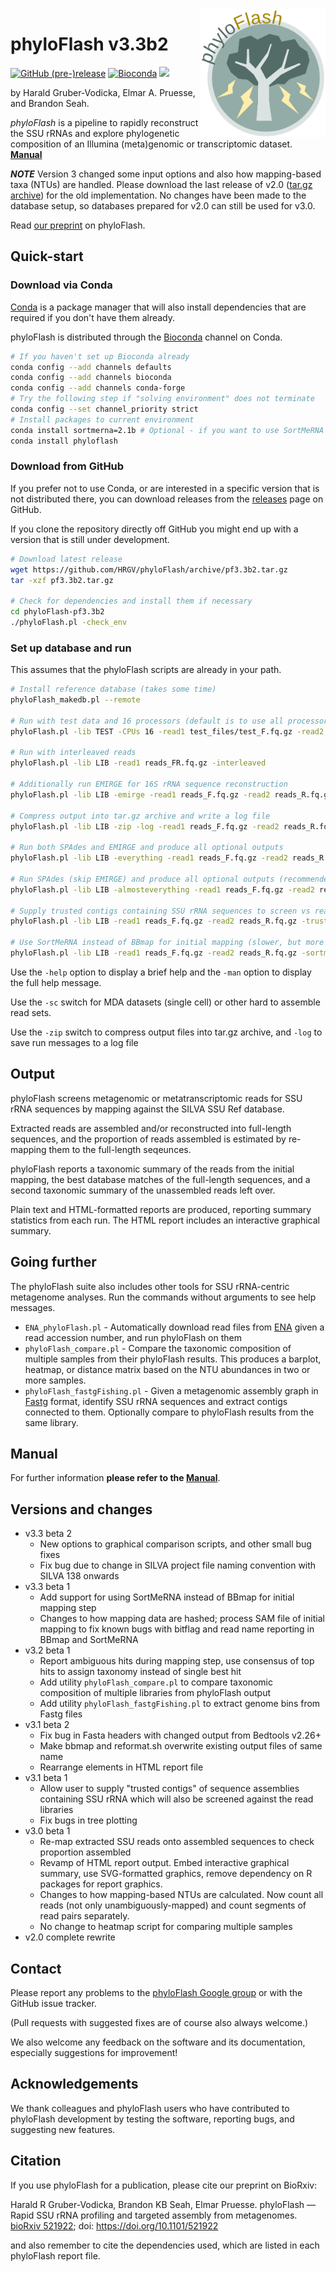 <img align="right" src="docs/phyloFlash_logo.png" width="200" alt="phyloFlash logo"/>

# phyloFlash v3.3b2

[![GitHub (pre-)release](https://img.shields.io/github/release/HRGV/phyloflash/all.svg?label=Latest%20Version)]()
[![Bioconda](https://img.shields.io/conda/vn/Bioconda/phyloFlash.svg)](https://bioconda.github.io/recipes/phyloflash/README.html)
[![](https://img.shields.io/conda/dn/Bioconda/phyloflash.svg)](https://anaconda.org/bioconda/phyloflash/files)

by Harald Gruber-Vodicka, Elmar A. Pruesse, and Brandon Seah.

*phyloFlash* is a pipeline to rapidly reconstruct the SSU rRNAs and explore phylogenetic composition of an Illumina (meta)genomic or transcriptomic dataset. **[Manual](https://hrgv.github.io/phyloFlash)**

***NOTE*** Version 3 changed some input options and also how mapping-based taxa (NTUs) are handled. Please download the last release of v2.0 ([tar.gz archive](https://github.com/HRGV/phyloFlash/archive/v2.0-beta6.tar.gz)) for the old implementation. No changes have been made to the database setup, so databases prepared for v2.0 can still be used for v3.0.

Read [our preprint](https://doi.org/10.1101/521922) on phyloFlash.

## Quick-start

### Download via Conda

[Conda](https://conda.io/docs/) is a package manager that will also install dependencies that are required if you don't have them already.

phyloFlash is distributed through the [Bioconda](http://bioconda.github.io/) channel on Conda.

```bash
# If you haven't set up Bioconda already
conda config --add channels defaults
conda config --add channels bioconda
conda config --add channels conda-forge
# Try the following step if "solving environment" does not terminate
conda config --set channel_priority strict
# Install packages to current environment
conda install sortmerna=2.1b # Optional - if you want to use SortMeRNA option
conda install phyloflash
```

### Download from GitHub

If you prefer not to use Conda, or are interested in a specific version that is not distributed there, you can download releases from the [releases](https://github.com/HRGV/phyloFlash/releases) page on GitHub.

If you clone the repository directly off GitHub you might end up with a version that is still under development.

```bash
# Download latest release
wget https://github.com/HRGV/phyloFlash/archive/pf3.3b2.tar.gz
tar -xzf pf3.3b2.tar.gz

# Check for dependencies and install them if necessary
cd phyloFlash-pf3.3b2
./phyloFlash.pl -check_env
```

### Set up database and run

This assumes that the phyloFlash scripts are already in your path.

```bash
# Install reference database (takes some time)
phyloFlash_makedb.pl --remote

# Run with test data and 16 processors (default is to use all processors available)
phyloFlash.pl -lib TEST -CPUs 16 -read1 test_files/test_F.fq.gz -read2 test_files/test_R.fq.gz

# Run with interleaved reads
phyloFlash.pl -lib LIB -read1 reads_FR.fq.gz -interleaved

# Additionally run EMIRGE for 16S rRNA sequence reconstruction
phyloFlash.pl -lib LIB -emirge -read1 reads_F.fq.gz -read2 reads_R.fq.gz

# Compress output into tar.gz archive and write a log file
phyloFlash.pl -lib LIB -zip -log -read1 reads_F.fq.gz -read2 reads_R.fq.gz

# Run both SPAdes and EMIRGE and produce all optional outputs
phyloFlash.pl -lib LIB -everything -read1 reads_F.fq.gz -read2 reads_R.fq.gz

# Run SPAdes (skip EMIRGE) and produce all optional outputs (recommended)
phyloFlash.pl -lib LIB -almosteverything -read1 reads_F.fq.gz -read2 reads_R.fq.gz

# Supply trusted contigs containing SSU rRNA sequences to screen vs reads
phyloFlash.pl -lib LIB -read1 reads_F.fq.gz -read2 reads_R.fq.gz -trusted contigs.fasta

# Use SortMeRNA instead of BBmap for initial mapping (slower, but more sensitive)
phyloFlash.pl -lib LIB -read1 reads_F.fq.gz -read2 reads_R.fq.gz -sortmerna
```

Use the `-help` option to display a brief help and the `-man` option to display the full help message.

Use the `-sc` switch for MDA datasets (single cell) or other hard to assemble read sets.

Use the `-zip` switch to compress output files into tar.gz archive, and `-log` to save run messages to a log file

## Output

phyloFlash screens metagenomic or metatranscriptomic reads for SSU rRNA sequences by mapping against the SILVA SSU Ref database.

Extracted reads are assembled and/or reconstructed into full-length sequences, and the proportion of reads assembled is estimated by re-mapping them to the full-length seqeunces.

phyloFlash reports a taxonomic summary of the reads from the initial mapping, the best database matches of the full-length sequences, and a second taxonomic summary of the unassembled reads left over.

Plain text and HTML-formatted reports are produced, reporting summary statistics from each run. The HTML report includes an interactive graphical summary.

## Going further

The phyloFlash suite also includes other tools for SSU rRNA-centric metagenome analyses. Run the commands without arguments to see help messages.

 * `ENA_phyloFlash.pl` - Automatically download read files from [ENA](https://www.ebi.ac.uk/ena) given a read accession number, and run phyloFlash on them
 * `phyloFlash_compare.pl` - Compare the taxonomic composition of multiple samples from their phyloFlash results. This produces a barplot, heatmap, or distance matrix based on the NTU abundances in two or more samples.
 * `phyloFlash_fastgFishing.pl` - Given a metagenomic assembly graph in [Fastg](http://fastg.sourceforge.net/) format, identify SSU rRNA sequences and extract contigs connected to them. Optionally compare to phyloFlash results from the same library.

## Manual

For further information **please refer to the [Manual](https://hrgv.github.io/phyloFlash)**.

## Versions and changes

* v3.3 beta 2
  * New options to graphical comparison scripts, and other small bug fixes
  * Fix bug due to change in SILVA project file naming convention with SILVA 138 onwards
* v3.3 beta 1
  * Add support for using SortMeRNA instead of BBmap for initial mapping step
  * Changes to how mapping data are hashed; process SAM file of initial mapping to fix known bugs with bitflag and read name reporting in BBmap and SortMeRNA
* v3.2 beta 1
  * Report ambiguous hits during mapping step, use consensus of top hits to assign taxonomy instead of single best hit
  * Add utility `phyloFlash_compare.pl` to compare taxonomic composition of multiple libraries from phyloFlash output
  * Add utility `phyloFlash_fastgFishing.pl` to extract genome bins from Fastg files
* v3.1 beta 2
  * Fix bug in Fasta headers with changed output from Bedtools v2.26+
  * Make bbmap and reformat.sh overwrite existing output files of same name
  * Rearrange elements in HTML report file
* v3.1 beta 1
  * Allow user to supply "trusted contigs" of sequence assemblies containing SSU rRNA which will also be screened against the read libraries
  * Fix bugs in tree plotting
* v3.0 beta 1
  * Re-map extracted SSU reads onto assembled sequences to check proportion assembled
  * Revamp of HTML report output. Embed interactive graphical summary, use SVG-formatted graphics, remove dependency on R packages for report graphics.
  * Changes to how mapping-based NTUs are calculated. Now count all reads (not only unambiguously-mapped) and count segments of read pairs separately.
  * No change to heatmap script for comparing multiple samples
* v2.0 complete rewrite

## Contact

Please report any problems to the [phyloFlash Google group](https://groups.google.com/forum/#!forum/phyloflash) or with the GitHub issue tracker.

(Pull requests with suggested fixes are of course also always welcome.)

We also welcome any feedback on the software and its documentation, especially suggestions for improvement!

## Acknowledgements

We thank colleagues and phyloFlash users who have contributed to phyloFlash development by testing the software, reporting bugs, and suggesting new features.

## Citation

If you use phyloFlash for a publication, please cite our preprint on BioRxiv:

Harald R Gruber-Vodicka, Brandon KB Seah, Elmar Pruesse. phyloFlash — Rapid SSU rRNA profiling and targeted assembly from metagenomes. [bioRxiv 521922](https://doi.org/10.1101/521922); doi: https://doi.org/10.1101/521922

and also remember to cite the dependencies used, which are listed in each phyloFlash report file.
